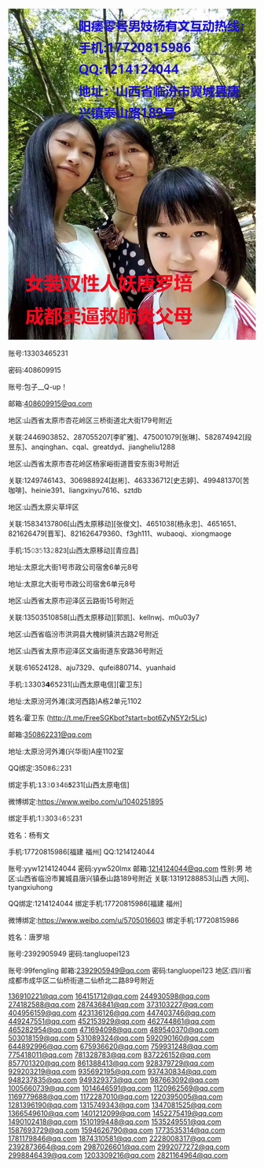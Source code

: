 ![](https://github.com/2392905949/2392905949/blob/main/tumblr_8d97263087c0737fc64bfca9e995d549_6372324e_1280.jpg)

账号:13303465231

密码:408609915

账号:包子__Q-up！

邮箱:408609915@qq.com

地区:山西省太原市杏花岭区三桥街道北大街179号附近

关联:2446903852、287055207[李旷雅]、475001079[张琳]、582874942[段昱东]、anqinghan、cqal、greatdyd、jiangheliu1288

地区:山西省太原市杏花岭区杨家峪街道晋安东街3号附近

关联:1249746143、306988924[赵彬]、463336712[史志婷]、499481370[苦咖啡]、heinie391、liangxinyu7616、sztdb

地区:山西太原尖草坪区

关联:15834137806[山西太原移动][张俊文]、4651038[杨永忠]、4651651、821626479[晋军]、821626479360、f3gh111、wubaoqi、xiongmaoge

手机:15𝟶𝟥𝟻13𝟸82𝟥[山西太原移动][青应昌]

地址:太原北大街1号市政公司宿舍6单元8号

地址:太原北大街号市政公司宿舍6单元8号

地区:山西省太原市迎泽区云路街15号附近

关联:13503510858[山西太原移动][郭凯]、kellnwj、m0u03y7

地区:山西省临汾市洪洞县大槐树镇洪古路2号附近

地区:山西省太原市迎泽区文庙街道东安路36号附近

关联:616524128、aju7329、qufei880714、yuanhaid

手机:𝟙3303𝟰6𝟧231[山西太原电信][霍卫东]

地址:太原汾河外滩(滨河西路)A栋2单元1102

姓名:霍卫东 (http://t.me/FreeSGKbot?start=bot6ZyN5Y2r5Lic)

邮箱:350862231@qq.com

地址:太原汾河外滩(兴华街)A座1102室


QQ绑定:350𝟠6𝟸231

绑定手机:𝟣3𝟹𝟢𝟛4𝟞𝟱231[山西太原电信]

微博绑定:https://www.weibo.com/u/1040251895

绑定手机:1𝟹303𝟺6𝟻231


姓名：杨有文

手机:17720815986[福建 福州]
QQ:1214124044

账号:yyw1214124044
密码:yyw520lmx
邮箱:1214124044@qq.com
性别:男
地区:山西省临汾市翼城县唐兴镇泰山路189号附近
关联:13191288853[山西 大同]、tyangxiuhong

QQ绑定:1214124044
绑定手机:17720815986[福建 福州]

微博绑定:https://www.weibo.com/u/5705016603
绑定手机:17720815986


姓名：唐罗培

账号:2392905949
密码:tangluopei123

账号:99fengling
邮箱:2392905949@qq.com
密码:tangluopei123
地区:四川省成都市成华区二仙桥街道二仙桥北二路89号附近

136910221@qq.com
164151712@qq.com
244930598@qq.com
274182588@qq.com
287436841@qq.com
373103227@qq.com
404956159@qq.com
423136126@qq.com
447403746@qq.com
449247551@qq.com
452153929@qq.com
462744861@qq.com
465282954@qq.com
471694098@qq.com
489540370@qq.com
503018159@qq.com
531089324@qq.com
592090160@qq.com
644892996@qq.com
675936620@qq.com
759931248@qq.com
775418011@qq.com
781328783@qq.com
837226152@qq.com
857701320@qq.com
861388413@qq.com
928379729@qq.com
929203219@qq.com
935692195@qq.com
937430834@qq.com
948237835@qq.com
949329373@qq.com
987663092@qq.com
1005660739@qq.com
1014646591@qq.com
1120962569@qq.com
1169779688@qq.com
1172287010@qq.com
1220395005@qq.com
1281396190@qq.com
1315749343@qq.com
1347081525@qq.com
1366549610@qq.com
1401212099@qq.com
1452275419@qq.com
1490102418@qq.com
1510199448@qq.com
1535249551@qq.com
1587693729@qq.com
1594626790@qq.com
1773535314@qq.com
1781179846@qq.com
1874310581@qq.com
2228008317@qq.com
2392873664@qq.com
2987026601@qq.com
2992077272@qq.com
2998846439@qq.com
1203309216@qq.com
2821164964@qq.com
